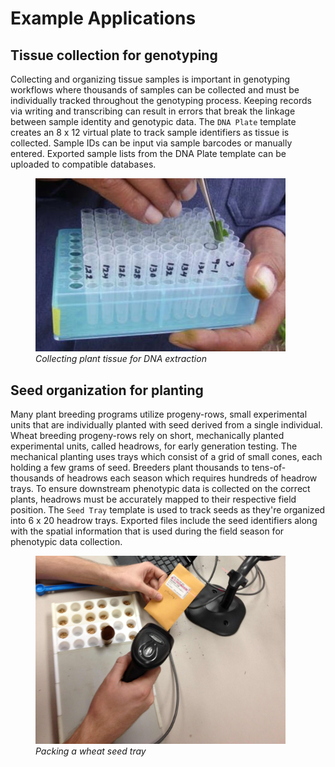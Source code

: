 <link rel="stylesheet" type="text/css" href="_styles/styles.css">

# Example Applications

## Tissue collection for genotyping

Collecting and organizing tissue samples is important in genotyping workflows where thousands of samples can be collected and must be individually tracked throughout the genotyping process. Keeping records via writing and transcribing can result in errors that break the linkage between sample identity and genotypic data. The `DNA Plate` template creates an 8 x 12 virtual plate to track sample identifiers as tissue is collected. Sample IDs can be input via sample barcodes or manually entered. Exported sample lists from the DNA Plate template can be uploaded to compatible databases.


<figure class="image">
  <img class="screenshot" src="_static/images/tissuecollection.png" width="400px"> 
  <figcaption class="screenshot-caption"><i>Collecting plant tissue for DNA extraction</i></figcaption> 
</figure>

## Seed organization for planting

Many plant breeding programs utilize progeny-rows, small experimental units that are individually planted with seed derived from a single individual. Wheat breeding progeny-rows rely on short, mechanically planted experimental units, called headrows, for early generation testing. The mechanical planting uses trays which consist of a grid of small cones, each holding a few grams of seed. Breeders plant thousands to tens-of-thousands of headrows each season which requires hundreds of headrow trays. To ensure downstream phenotypic data is collected on the correct plants, headrows must be accurately mapped to their respective field position. The `Seed Tray` template is used to track seeds as they're organized into 6 x 20 headrow trays. Exported files include the seed identifiers along with the spatial information that is used during the field season for phenotypic data collection.

<figure class="image">
  <img class="screenshot" src="_static/images/packingseedtray.jpg" width="400px"> 
  <figcaption class="screenshot-caption"><i>Packing a wheat seed tray</i></figcaption> 
</figure>
